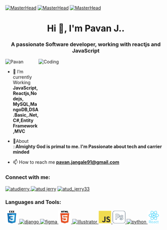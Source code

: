 [![MasterHead](https://media.tenor.com/GVk4jB2u_i8AAAAM/coding.gif )](https://rishavchanda.io)
[![MasterHead](https://media.tenor.com/GVk4jB2u_i8AAAAM/coding.gif )](https://rishavchanda.io)
[![MasterHead](https://media.tenor.com/GVk4jB2u_i8AAAAM/coding.gif )](https://rishavchanda.io)
<h1 align="center">Hi 👋, I'm Pavan J..</h1>
<h3 align="center">A passionate Software developer, working with reactjs and JavaScript</h3>
<img align="right" alt="Coding" width="400" height = "250" src="https://www.lambdatest.com/resources/images/news24.gif")>
<p align="left"> <img src="https://komarev.com/ghpvc/?username=atudjerry&label=Profile%20views&color=0e75b6&style=flat" alt="Pavan" /> </p>

- 🌱 I’m currently Working **JavaScript,Reactjs,Nodejs,**
                             **MySQL,MangoDB,DSA.Basic,.Net,C#,Entity Framework,MVC**

- 💬About ::**Almighty God is primal to me. I'm Passionate about tech and carrier minded**

- 📫 How to reach me **pavan.jangale91@gmail.com**
                     

<h3 align="left">Connect with me:</h3>
<p align="left">
<a href="https://codepen.io/your-work/" target="blank">
  <img align="center" src="https://cdn-icons-png.flaticon.com/512/2111/2111501.png" alt="atudjerry" height="30" width="40" /></a><a href="https://www.linkedin.com/in/pavan-jangale/" target="blank">
    <img align="center" src="https://raw.githubusercontent.com/rahuldkjain/github-profile-readme-generator/master/src/images/icons/Social/linked-in-alt.svg" alt="atud jerry" height="30" width="40" /></a>
  <a href="https://www.instagram.com/pavan_jangale_/" target="blank"><img align="center" src="https://raw.githubusercontent.com/rahuldkjain/github-profile-readme-generator/master/src/images/icons/Social/instagram.svg" alt="atud_jerry33" height="30" width="40" /></a>
</p>

<h3 align="left">Languages and Tools:</h3>
<p align="left"> <a href="https://www.w3schools.com/css/" target="_blank" rel="noreferrer"> <img src="https://raw.githubusercontent.com/devicons/devicon/master/icons/css3/css3-original-wordmark.svg" alt="css3" width="40" height="40"/> </a> <a href="https://www.djangoproject.com/" target="_blank" rel="noreferrer"> <img src="https://cdn.worldvectorlogo.com/logos/django.svg" alt="django" width="40" height="40"/> </a> <a href="https://www.figma.com/" target="_blank" rel="noreferrer"> <img src="https://www.vectorlogo.zone/logos/figma/figma-icon.svg" alt="figma" width="40" height="40"/> </a> <a href="https://www.w3.org/html/" target="_blank" rel="noreferrer"> <img src="https://raw.githubusercontent.com/devicons/devicon/master/icons/html5/html5-original-wordmark.svg" alt="html5" width="40" height="40"/> </a> <a href="https://www.adobe.com/in/products/illustrator.html" target="_blank" rel="noreferrer"> <img src="https://www.vectorlogo.zone/logos/adobe_illustrator/adobe_illustrator-icon.svg" alt="illustrator" width="40" height="40"/> </a> <a href="https://developer.mozilla.org/en-US/docs/Web/JavaScript" target="_blank" rel="noreferrer"> <img src="https://raw.githubusercontent.com/devicons/devicon/master/icons/javascript/javascript-original.svg" alt="javascript" width="40" height="40"/> </a> <a href="https://www.photoshop.com/en" target="_blank" rel="noreferrer"> <img src="https://raw.githubusercontent.com/devicons/devicon/master/icons/photoshop/photoshop-line.svg" alt="photoshop" width="40" height="40"/> </a> <a href="https://www.uipath.com/" target="_blank" rel="noreferrer"> 
  <img src="https://companieslogo.com/img/orig/PATH-4f96bcbf.png?t=1649160715" alt="python" width="40" height="40"/> </a> <a href="https://reactjs.org/" target="_blank" rel="noreferrer"> <img src="https://raw.githubusercontent.com/devicons/devicon/master/icons/react/react-original-wordmark.svg" alt="react" width="40" height="40"/> </a> </p>




